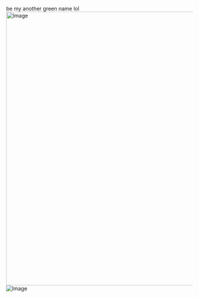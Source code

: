 be my another green name lol
<img width="736" height="736" alt="Image" src="https://github.com/user-attachments/assets/284b9dcc-fbfc-4925-9c13-6f8244639c51" />
![Image](https://github.com/user-attachments/assets/6fd23012-ffb5-4197-b334-c1426bd0dcc6)
